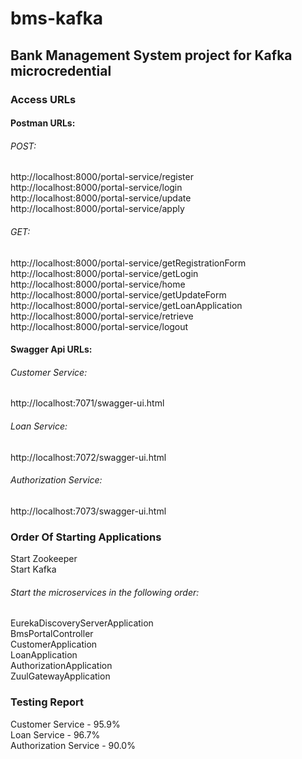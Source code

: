 # bms-kafka
## Bank Management System project for Kafka microcredential  

### Access URLs
#### Postman URLs:
 
###### POST:
   http://localhost:8000/portal-service/register  
   http://localhost:8000/portal-service/login  
   http://localhost:8000/portal-service/update  
   http://localhost:8000/portal-service/apply  


###### GET:
   http://localhost:8000/portal-service/getRegistrationForm  
   http://localhost:8000/portal-service/getLogin  
   http://localhost:8000/portal-service/home  
   http://localhost:8000/portal-service/getUpdateForm  
   http://localhost:8000/portal-service/getLoanApplication  
   http://localhost:8000/portal-service/retrieve  
   http://localhost:8000/portal-service/logout  

#### Swagger Api URLs:

###### Customer Service:  
http://localhost:7071/swagger-ui.html
###### Loan Service:  
http://localhost:7072/swagger-ui.html
###### Authorization Service:  
http://localhost:7073/swagger-ui.html

### Order Of Starting Applications
  Start Zookeeper  
  Start Kafka  
  ###### Start the microservices in the following order:  
  EurekaDiscoveryServerApplication  
  BmsPortalController  
  CustomerApplication  
  LoanApplication  
  AuthorizationApplication  
  ZuulGatewayApplication  
  
  ### Testing Report
  Customer Service - 95.9%  
  Loan Service - 96.7%  
  Authorization Service - 90.0%  
